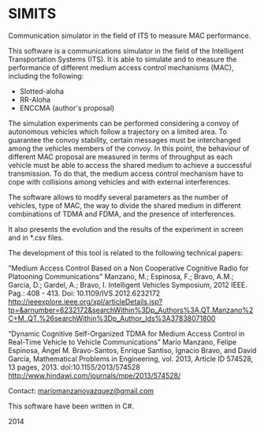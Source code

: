 SIMITS
======

Communication simulator in the field of ITS to measure MAC performance.

This software is a communications simulator in the field of the Intelligent Transportation Systems (ITS). It is able to simulate and to measure the performance of different medium access control mechanisms (MAC), including the following:
- Slotted-aloha
- RR-Aloha
- ENCCMA (author's proposal)

The simulation experiments can be performed considering a convoy of autonomous vehicles which follow a trajectory on a limited area. To guarantee the convoy stability, certain messages must be interchanged among the vehicles members of
the convoy. In this point, the behaviour of different MAC proposal are measured in terms of throughput as each vehicle must be able to access the shared medium to achieve a successful transmission. To do that, the medium access control
mechanism have to cope with collisions among vehicles and with external interferences.

The software allows to modify several parameters as the number of vehicles, type of MAC, the way to divide the shared medium in different combinations of TDMA and FDMA, and the presence of interferences.

It also presents the evolution and the results of the experiment in screen and in *.csv files.

The development of this tool is related to the following technical papers:

"Medium Access Control Based on a Non Cooperative Cognitive Radio for Platooning
Communications"
Manzano, M.; Espinosa, F.; Bravo, A.M.; Garcia, D.; Gardel, A.; Bravo, I.
Intelligent Vehicles Symposium, 2012 IEEE. Pag.: 408 - 413. 
Doi: 10.1109/IVS.2012.6232172
http://ieeexplore.ieee.org/xpl/articleDetails.jsp?tp=&arnumber=6232172&searchWithin%3Dp_Authors%3A.QT.Manzano%2C+M..QT.%26searchWithin%3Dp_Author_Ids%3A37838071800

“Dynamic Cognitive Self-Organized TDMA for Medium Access Control in Real-Time 
Vehicle to Vehicle Communications”
Mario Manzano, Felipe Espinosa, Ángel M. Bravo-Santos, Enrique Santiso, Ignacio 
Bravo, and David García,
Mathematical Problems in Engineering, vol. 2013, Article ID 574528, 13 pages, 
2013. doi:10.1155/2013/574528
http://www.hindawi.com/journals/mpe/2013/574528/

Contact: mariomanzanovazquez@gmail.com

This software have been written in C#.



2014

